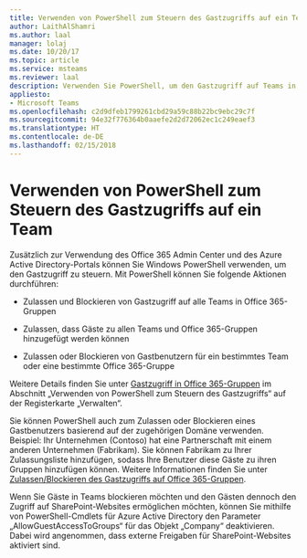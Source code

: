 ```yaml
---
title: Verwenden von PowerShell zum Steuern des Gastzugriffs auf ein Team
author: LaithAlShamri
ms.author: laal
manager: lolaj
ms.date: 10/20/17
ms.topic: article
ms.service: msteams
ms.reviewer: laal
description: Verwenden Sie PowerShell, um den Gastzugriff auf Teams in Microsoft Teams zuzulassen oder zu blockieren.
appliesto:
- Microsoft Teams
ms.openlocfilehash: c2d9dfeb1799261cbd29a59c88b22bc9ebc29c7f
ms.sourcegitcommit: 94e32f776364b0aaefe2d2d72062ec1c249eaef3
ms.translationtype: HT
ms.contentlocale: de-DE
ms.lasthandoff: 02/15/2018
---
```

<a name="use-powershell-to-control-guest-access-to-a-team"></a>Verwenden von PowerShell zum Steuern des Gastzugriffs auf ein Team
================================================

Zusätzlich zur Verwendung des Office 365 Admin Center und des Azure Active Directory-Portals können Sie Windows PowerShell verwenden, um den Gastzugriff zu steuern. Mit PowerShell können Sie folgende Aktionen durchführen:
  
  
   

- Zulassen und Blockieren von Gastzugriff auf alle Teams in Office 365-Gruppen
    
  
- Zulassen, dass Gäste zu allen Teams und Office 365-Gruppen hinzugefügt werden können
    
  
- Zulassen oder Blockieren von Gastbenutzern für ein bestimmtes Team oder eine bestimmte Office 365-Gruppe
    
  
Weitere Details finden Sie unter [Gastzugriff in Office 365-Gruppen](https://support.office.com/article/Use-PowerShell-to-control-guest-access-bfc7a840-868f-4fd6-a390-f347bf51aff6#bkmk_usepowershell) im Abschnitt „Verwenden von PowerShell zum Steuern des Gastzugriffs“ auf der Registerkarte „Verwalten“.
  
    
    
Sie können PowerShell auch zum Zulassen oder Blockieren eines Gastbenutzers basierend auf der zugehörigen Domäne verwenden. Beispiel: Ihr Unternehmen (Contoso) hat eine Partnerschaft mit einem anderen Unternehmen (Fabrikam). Sie können Fabrikam zu Ihrer Zulassungsliste hinzufügen, sodass Ihre Benutzer diese Gäste zu ihren Gruppen hinzufügen können. Weitere Informationen finden Sie unter [Zulassen/Blockieren des Gastzugriffs auf Office 365-Gruppen](https://go.microsoft.com/fwlink/?linkid=854001).
  
 
Wenn Sie Gäste in Teams blockieren möchten und den Gästen dennoch den Zugriff auf SharePoint-Websites ermöglichen möchten, können Sie mithilfe von PowerShell-Cmdlets für Azure Active Directory den Parameter „AllowGuestAccessToGroups“ für das Objekt „Company“ deaktivieren. Dabei wird angenommen, dass externe Freigaben für SharePoint-Websites aktiviert sind.   


